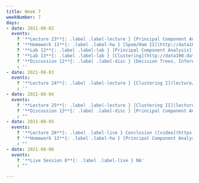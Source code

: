 ```yaml
---
title: Week 7
weekNumber: 7
days:
- date: 2021-08-02
  events:
    ? '**Lecture 23**{: .label .label-lecture } [Principal Component Analysis](lecture/lec23)'
    ? '**Homework 11**{: .label .label-hw } [Spam/Ham II](http://data100.datahub.berkeley.edu/hub/user-redirect/git-sync?repo=https://github.com/DS-100/su21&urlpath=tree/su21/hw/hw11&branch=main) (due Aug 5)'
    ? '**Lab 12**{: .label .label-lab } [Principal Component Analysis](http://data100.datahub.berkeley.edu/hub/user-redirect/git-sync?repo=https://github.com/DS-100/su21&urlpath=tree/su21/lab/lab12&branch=main) (due Aug 7)'
    ? '**Lab 13**{: .label .label-lab } [Clustering](http://data100.datahub.berkeley.edu/hub/user-redirect/git-sync?repo=https://github.com/DS-100/su21&urlpath=tree/su21/lab/lab13&branch=main) (due Aug 7)'
    ? '**Discussion 12**{: .label .label-disc } [Decision Trees, Inference](https://drive.google.com/file/d/1zLS2XxMjj6_7Hy806g_ArZzBiIbmMmc6/view?usp=sharing) [(solutions)](https://drive.google.com/file/d/19P0RgjUslelK9N6aTlAHeYBmEl0yybDn/view?usp=sharing)'
    : ''
- date: 2021-08-03
  events:
    ? '**Lecture 24**{: .label .label-lecture } [Clustering I](lecture/lec24)'
    : ''
- date: 2021-08-04
  events:
    ? '**Lecture 25**{: .label .label-lecture } [Clustering II](lecture/lec25)'
    ? '**Discussion 13**{: .label .label-disc } [Principal Component Analysis, Clustering](https://drive.google.com/file/d/1cCr91gJUbc04nd3vOdExCeuygPp4wpku/view?usp=sharing) [(solutions)](https://drive.google.com/file/d/1Wh2zumAeK130a596QLNslpC_PpUrt3lQ/view?usp=sharing)'
    : ""
- date: 2021-08-05
  events:
    ? '**Lecture 26**{: .label .label-live } Conclusion ([video](https://www.youtube.com/watch?v=3KqMqCKfw2A)) ([slides](https://docs.google.com/presentation/d/170OwYpd1yyTa78Tvnk5h5GOHthSKILDb-KNFpzvz-zA/edit?usp=sharing))'
    ? '**Homework 12**{: .label .label-hw } [Principal Component Analysis](https://data100.datahub.berkeley.edu/hub/user-redirect/git-sync?repo=https://github.com/DS-100/su21&urlpath=tree/su21/hw/hw12&branch=main) (due Aug 9)'
    : ""
- date: 2021-08-06
  events:
    ? '**Live Session 8**{: .label .label-live } NA'
    : ""

---
```

